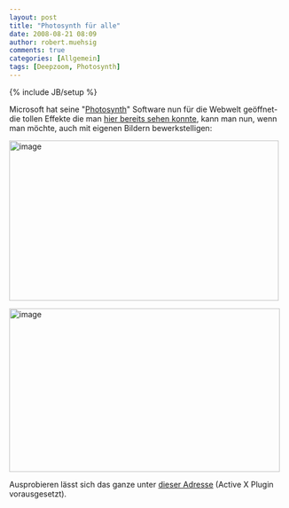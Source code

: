 ```yaml
---
layout: post
title: "Photosynth für alle"
date: 2008-08-21 08:09
author: robert.muehsig
comments: true
categories: [Allgemein]
tags: [Deepzoom, Photosynth]
---
```

{% include JB/setup %}
<p> Microsoft hat seine "<a href="http://photosynth.net">Photosynth</a>" Software nun für die Webwelt geöffnet- die tollen Effekte die man <a href="http://code-inside.de/blog/2008/08/13/beeindruckend-photosynth-unwrap-mosaics/">hier bereits sehen konnte</a>, kann man nun, wenn man möchte, auch mit eigenen Bildern bewerkstelligen:</p> <p><a href="{{BASE_PATH}}/assets/wp-images/image529.png"><img style="border-right: 0px; border-top: 0px; border-left: 0px; border-bottom: 0px" height="289" alt="image" src="{{BASE_PATH}}/assets/wp-images/image-thumb507.png" width="486" border="0"></a> </p> <p><a href="{{BASE_PATH}}/assets/wp-images/image530.png"><img style="border-right: 0px; border-top: 0px; border-left: 0px; border-bottom: 0px" height="295" alt="image" src="{{BASE_PATH}}/assets/wp-images/image-thumb508.png" width="488" border="0"></a></p> <p>Ausprobieren lässt sich das ganze unter <a href="http://photosynth.net">dieser Adresse</a> (Active X Plugin vorausgesetzt).</p>
